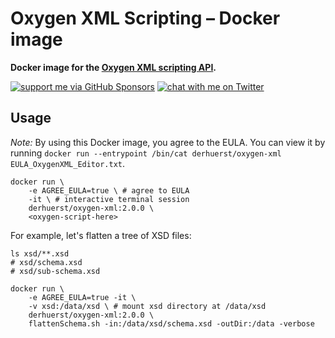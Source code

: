 # Oxygen XML Scripting – Docker image

**Docker image for the [Oxygen XML scripting API](https://www.oxygenxml.com/oxygen_scripting.html).**

[![support me via GitHub Sponsors](https://img.shields.io/badge/support%20me-donate-fa7664.svg)](https://github.com/sponsors/derhuerst)
[![chat with me on Twitter](https://img.shields.io/badge/chat%20with%20me-on%20Twitter-1da1f2.svg)](https://twitter.com/derhuerst)

## Usage

*Note:* By using this Docker image, you agree to the EULA. You can view it by running `docker run --entrypoint /bin/cat derhuerst/oxygen-xml EULA_OxygenXML_Editor.txt`.

```shell
docker run \
	-e AGREE_EULA=true \ # agree to EULA
	-it \ # interactive terminal session
	derhuerst/oxygen-xml:2.0.0 \
	<oxygen-script-here>
```

For example, let's flatten a tree of XSD files:

```shell
ls xsd/**.xsd
# xsd/schema.xsd
# xsd/sub-schema.xsd

docker run \
	-e AGREE_EULA=true -it \
	-v xsd:/data/xsd \ # mount xsd directory at /data/xsd
	derhuerst/oxygen-xml:2.0.0 \
	flattenSchema.sh -in:/data/xsd/schema.xsd -outDir:/data -verbose
```
